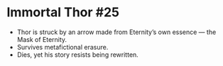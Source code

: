 # Immortal Thor #25

- Thor is struck by an arrow made from Eternity’s own essence — the Mask of Eternity.
- Survives metafictional erasure.
- Dies, yet his story resists being rewritten.